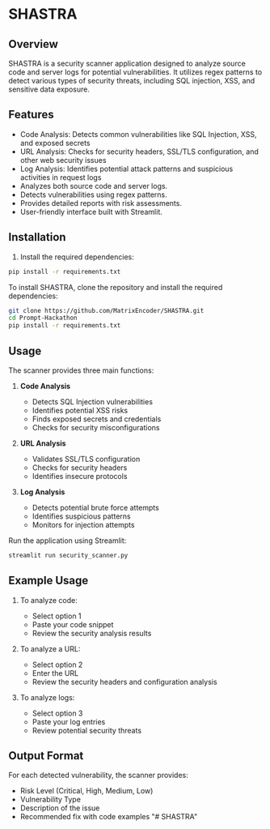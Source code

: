 # SHASTRA

## Overview
SHASTRA is a security scanner application designed to analyze source code and server logs for potential vulnerabilities. It utilizes regex patterns to detect various types of security threats, including SQL injection, XSS, and sensitive data exposure.

## Features

- Code Analysis: Detects common vulnerabilities like SQL Injection, XSS, and exposed secrets
- URL Analysis: Checks for security headers, SSL/TLS configuration, and other web security issues
- Log Analysis: Identifies potential attack patterns and suspicious activities in request logs
- Analyzes both source code and server logs.
- Detects vulnerabilities using regex patterns.
- Provides detailed reports with risk assessments.
- User-friendly interface built with Streamlit.

## Installation

1. Install the required dependencies:
```bash
pip install -r requirements.txt
```

To install SHASTRA, clone the repository and install the required dependencies:
```bash
git clone https://github.com/MatrixEncoder/SHASTRA.git
cd Prompt-Hackathon
pip install -r requirements.txt
```

## Usage

The scanner provides three main functions:

1. **Code Analysis**
   - Detects SQL Injection vulnerabilities
   - Identifies potential XSS risks
   - Finds exposed secrets and credentials
   - Checks for security misconfigurations

2. **URL Analysis**
   - Validates SSL/TLS configuration
   - Checks for security headers
   - Identifies insecure protocols

3. **Log Analysis**
   - Detects potential brute force attempts
   - Identifies suspicious patterns
   - Monitors for injection attempts

Run the application using Streamlit:
```bash
streamlit run security_scanner.py
```

## Example Usage

1. To analyze code:
   - Select option 1
   - Paste your code snippet
   - Review the security analysis results

2. To analyze a URL:
   - Select option 2
   - Enter the URL
   - Review the security headers and configuration analysis

3. To analyze logs:
   - Select option 3
   - Paste your log entries
   - Review potential security threats

## Output Format

For each detected vulnerability, the scanner provides:
- Risk Level (Critical, High, Medium, Low)
- Vulnerability Type
- Description of the issue
- Recommended fix with code examples
"# SHASTRA" 
